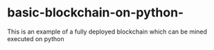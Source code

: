 # basic-blockchain-on-python-
This is an example of a fully deployed blockchain which can be mined executed on python
